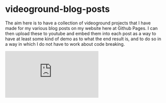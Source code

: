 # videoground-blog-posts

The aim here is to have a collection of videoground projects that I have made for my various blog posts on my website here at Github Pages. I can then upload these to youtube and embed them into each post as a way to have at least some kind of demo as to what the end result is, and to do so in a way in which I do not have to work about code breaking.

<iframe src="https://www.youtube.com/embed/evvbFFwIEXw" title="YouTube video player" frameborder="0" allow="accelerometer; autoplay; clipboard-write; encrypted-media; gyroscope; picture-in-picture" allowfullscreen></iframe>